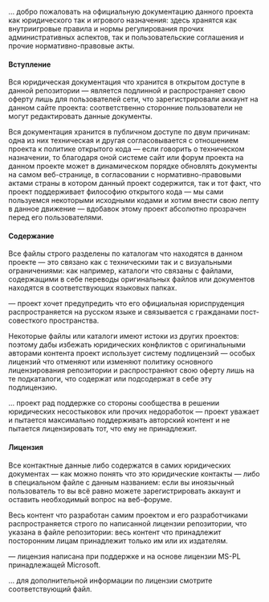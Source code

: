 … добро пожаловать на официальную документацию данного проекта как юридического так и игрового назначения: здесь хранятся как внутриигровые правила и нормы регулирования прочих административных аспектов, так и пользовательские соглашения и прочие нормативно-правовые акты.

#### Вступление

Вся юридическая документация что хранится в открытом доступе в данной репозитории — является подлинной и распространяет свою оферту лишь для пользователей сети, что зарегистрировали аккаунт на данном сайте проекта: соответственно сторонние пользователи не могут редактировать данные документы.

Вся документация хранится в публичном доступе по двум причинам: одна из них техническая и другая согласовывается с отношением проекта к политике открытого кода — если говорить о техническом назначении, то благодаря оной системе сайт или форум проекта на данном проекте может в динамическом порядке обновлять документы на самом веб-странице, в согласовании с нормативно-правовыми актами страны в котором данный проект содержится, так и тот факт, что проект поддерживает философию открытого кода — мы сами пользуемся некоторыми исходными кодами и хотим внести свою лепту в данное движение — вдобавок этому проект абсолютно прозрачен перед его пользователями.

#### Содержание

Все файлы строго разделены по каталогам что находятся в данном проекте — это связано как с техническими так и с визуальными ограничениями: как например, каталоги что связаны с файлами, содержащими в себе переводы оригинальных файлов или документов находятся в соответствующих языковых папках.

— проект хочет предупредить что его официальная юриспруденция распространяется на русском языке и связывается с гражданами пост-совесткого пространства.

Некоторые файлы или каталоги имеют истоки из других проектов: поэтому дабы избежать юридических конфликтов с оригинальными авторами контента проект использует систему подлицензий — особых лицензий что отменяют или изменяют политику основного лицензирования репозитории и распространяют свою оферту лишь на те подкаталоги, что содержат или подсодержат в себе эту подлицензию.

… проект рад поддержке со стороны сообщества в решении юридических несостыковок или прочих недоработок — проект уважает и пытается максимально поддерживать авторский контент и не пытается лицензировать тот, что ему не принадлежит.

#### Лицензия

Все контактные данные либо содержатся в самих юридических документах — как можно понять что это юридические контакты — либо в специальном файле с данным названием: если вы иноязычный пользователь то вы всё равно можете зарегистрировать аккаунт и оставить необходимый вопрос на веб-форуме.

Весь контент что разработан самим проектом и его разработчиками распространяется строго по написанной лицензии репозитории, что указана в файле репозитории: весь контент что принадлежит посторонним лицам принадлежит только им или их издателям.

— лицензия написана при поддержке и на основе лицензии MS-PL принадлежащей Microsoft.

… для дополнительной информации по лицензии смотрите соответствующий файл.
